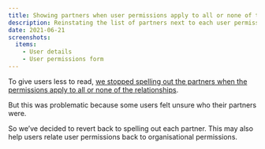 ```yaml
---
title: Showing partners when user permissions apply to all or none of the relationships
description: Reinstating the list of partners next to each user permission even when the permission applies to all or none of the relationships
date: 2021-06-21
screenshots:
  items:
    - User details
    - User permissions form
---
```


To give users less to read, [we stopped spelling out the partners when the permissions apply to all or none of the relationships](/manage-teacher-training-applications/moving-organisational-permissions-guidance-above-the-form/#making-the-descriptions-more-concise-when-all-or-none-of-the-permissions-are-applicable).

But this was problematic because some users felt unsure who their partners were.

So we’ve decided to revert back to spelling out each partner. This may also help users relate user permissions back to organisational permissions.
